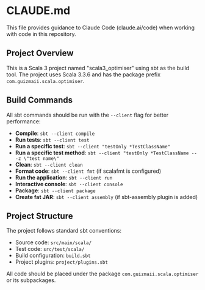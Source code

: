 # CLAUDE.md

This file provides guidance to Claude Code (claude.ai/code) when working with code in this repository.

## Project Overview

This is a Scala 3 project named "scala3_optimiser" using sbt as the build tool. The project uses Scala 3.3.6 and has the package prefix `com.guizmaii.scala.optimiser`.

## Build Commands

All sbt commands should be run with the `--client` flag for better performance:

- **Compile**: `sbt --client compile`
- **Run tests**: `sbt --client test`
- **Run a specific test**: `sbt --client "testOnly *TestClassName"`
- **Run a specific test method**: `sbt --client "testOnly *TestClassName -- -z \"test name\"`
- **Clean**: `sbt --client clean`
- **Format code**: `sbt --client fmt` (if scalafmt is configured)
- **Run the application**: `sbt --client run`
- **Interactive console**: `sbt --client console`
- **Package**: `sbt --client package`
- **Create fat JAR**: `sbt --client assembly` (if sbt-assembly plugin is added)

## Project Structure

The project follows standard sbt conventions:
- Source code: `src/main/scala/`
- Test code: `src/test/scala/`
- Build configuration: `build.sbt`
- Project plugins: `project/plugins.sbt`

All code should be placed under the package `com.guizmaii.scala.optimiser` or its subpackages.